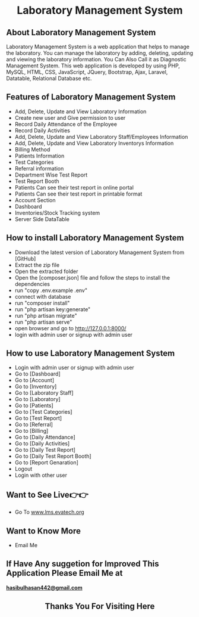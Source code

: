 <h1 align="center">Laboratory Management System</h1>



## About Laboratory Management System
Laboratory Management System is a web application that helps to manage the laboratory. You can manage the laboratory by adding, deleting, updating and viewing the laboratory information. You Can Also Call it as Diagnostic Management System. This web application is developed by using PHP, MySQL, HTML, CSS, JavaScript, JQuery, Bootstrap, Ajax, Laravel, Datatable, Relational Database etc. 

## Features of Laboratory Management System
- Add, Delete, Update and View Laboratory Information
- Create new user and Give permission to user
- Record Daily Attendance of the Employee
- Record Daily Activities
- Add, Delete, Update and View Laboratory Staff/Employees Information
- Add, Delete, Update and View Laboratory Inventorys Information
- Billing Method
- Patients Information
- Test Categories
- Referral information
- Department Wise Test Report
- Test Report Booth
- Patients Can see their test report in online portal
- Patients Can see their test report in printable format
- Account Section
- Dashboard
- Inventories/Stock Tracking system
- Server Side DataTable


## How to install Laboratory Management System
- Download the latest version of Laboratory Management System from [GitHub]
- Extract the zip file
- Open the extracted folder
- Open the [composer.json] file and follow the steps to install the dependencies
- run "copy .env.example .env"
- connect with database
- run "composer install"
- run "php artisan key:generate"
- run "php artisan migrate"
- run "php artisan serve"
- open browser and go to http://127.0.0.1:8000/
- login with admin user or signup with admin user


## How to use Laboratory Management System
- Login with admin user or signup with admin user
- Go to [Dashboard]
- Go to [Account]
- Go to [Inventory]
- Go to [Laboratory Staff]
- Go to [Laboratory]
- Go to [Patients]
- Go to [Test Categories]
- Go to [Test Report]
- Go to [Referral]
- Go to [Billing]
- Go to [Daily Attendance]
- Go to [Daily Activities]
- Go to [Daily Test Report]
- Go to [Daily Test Report Booth]
- Go to [Report Genaration]
- Logout
- Login with other user

## Want to See Live👉👉
- Go To www.lms.evatech.org

## Want to Know More 
- Email Me

## If Have Any suggetion for Improved This Application Please Email Me at 
**hasibulhasan442@gmail.com**

<h2 align="center">Thanks You For Visiting Here</h2>
